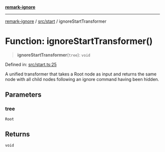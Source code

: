 [**remark-ignore**](../../../README.md)

***

[remark-ignore](../../../README.md) / [src/start](../README.md) / ignoreStartTransformer

# Function: ignoreStartTransformer()

> **ignoreStartTransformer**(`tree`): `void`

Defined in: [src/start.ts:25](https://github.com/Xunnamius/unified-utils/blob/cb7fc64dac3d9c7f331f6a8a6d41a910a5dc8019/packages/remark-ignore/src/start.ts#L25)

A unified transformer that takes a Root node as input and returns the same
node with all child nodes following an ignore command having been hidden.

## Parameters

### tree

`Root`

## Returns

`void`
